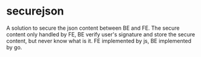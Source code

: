 # securejson
A solution to secure the json content between BE and FE. The secure content only handled by FE, BE verify user's signature and store the secure content, but never know what is it. FE implemented by js, BE implemented by go.
